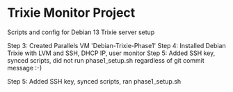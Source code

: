 # Trixie Monitor Project
Scripts and config for Debian 13 Trixie server setup

Step 3: Created Parallels VM 'Debian-Trixie-Phase1'
Step 4: Installed Debian Trixie with LVM and SSH, DHCP IP, user monitor
Step 5: Added SSH key, synced scripts, did not run phase1_setup.sh regardless of git commit message  :-)

Step 5: Added SSH key, synced scripts, ran phase1_setup.sh

